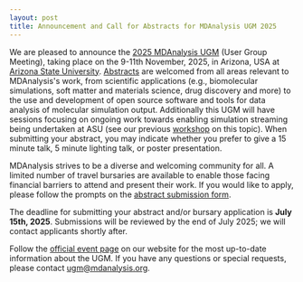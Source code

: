 ```yaml
---
layout: post
title: Announcement and Call for Abstracts for MDAnalysis UGM 2025
---
```


We are pleased to announce the [2025 MDAnalysis UGM][ugmPage] (User Group Meeting), taking place on the 9-11th November, 2025, in Arizona, USA at [Arizona State University](https://www.asu.edu/). [Abstracts][abstracts] are welcomed from all areas relevant to MDAnalysis's work, from scientific applications (e.g., biomolecular simulations, soft matter and materials science, drug discovery and more) to the use and development of open source software and tools for data analysis of molecular simulation output. Additionally this UGM will have sessions focusing on ongoing work towards enabling simulation streaming being undertaken at ASU (see our previous [workshop][streaming_workshop] on this topic). When submitting your abstract, you may indicate whether you prefer to give a 15 minute talk, 5 minute lighting talk, or poster presentation.

MDAnalysis strives to be a diverse and welcoming community for all. A limited number of travel bursaries are available to enable those facing financial barriers to attend and present their work. If you would like to apply, please follow the prompts on the [abstract submission form][abstracts].

The deadline for submitting your abstract and/or bursary application is **July 15th, 2025**. Submissions will be reviewed by the end of July 2025; we will contact applicants shortly after.

Follow the [official event page][ugmPage] on our website for the most up-to-date information about the UGM. If you have any questions or special requests, please contact [ugm@mdanalysis.org][email].

[abstracts]: https://forms.gle/jfKsiWUDn4TMzX5Q6
[ugmPage]: https://www.mdanalysis.org/pages/ugm2025/
[email]: mailto:ugm@mdanalysis.org
[streaming_workshop]: https://www.mdanalysis.org/2024/11/03/ASU_streaming_workshop/
